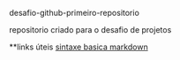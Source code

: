 desafio-github-primeiro-repositorio
 
repositorio criado para o desafio de projetos

**links úteis
[sintaxe basica markdown](https://www.markdownguide.org/)
